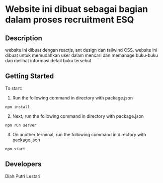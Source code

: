 # Website ini dibuat sebagai bagian dalam proses recruitment ESQ

## Description
website ini dibuat dengan reactjs, ant design dan tailwind CSS. website ini dibuat untuk memudahkan user dalam mencari dan memanage buku-buku dan melihat informasi detail buku tersebut

## Getting Started
To start:

1. Run the following command in directory with package.json
```
npm install
```
2. Next, run the following command in directory with package.json

```
npm run server
```
3. On another terminal, run the following command in directory with package.json

```
npm start
```

## Developers
Diah Putri Lestari

